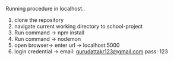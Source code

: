 Running procedure in localhost..
 
 1. clone the repository
 2. navigate current working directory to school-project
 3. Run command -> npm install
 4. Run command -> nodemon
 5. open browser-> enter url -> localhost:5000
 6. login credential -> email: gurudattakr123@gmail.com
						pass: 123